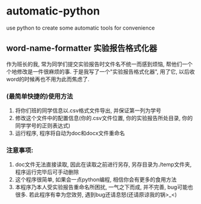 # automatic-python
use python to create some automatic tools for convenience
## word-name-formatter 实验报告格式化器
作为班长的我, 常为同学们提交实验报告时文件名不统一而感到烦恼, 帮他们一个个地修改是一件很麻烦的事.
于是我写了一个"实验报告格式化器", 用了它, 以后收word的时候再也不用为此而焦虑了. 
### (最简单快捷的)使用方法
1. 将你们班的同学信息以.csv格式文件导出, 并保证第一列为学号
2. 修改这个文件中的配置信息(你的.csv文件位置, 你的实验报告所处目录, 你的同学学号的正则表达式)
3. 运行程序, 程序将自动为doc和docx文件重命名
### 注意事项: 
1. doc文件无法直接读取, 因此在读取之前进行另存, 另存目录为./temp文件夹, 程序运行完毕后可手动删除
2. 这个程序很简单, 如果会一点python编程, 相信你会有更多的食用方法
3. 本程序乃本人受实验报告重命名所困扰, 一气之下而成, 并不完善, bug可能也很多. 若此程序有幸为您效劳, 遇到bug还请息怒(还请原谅我的锅>_<)
